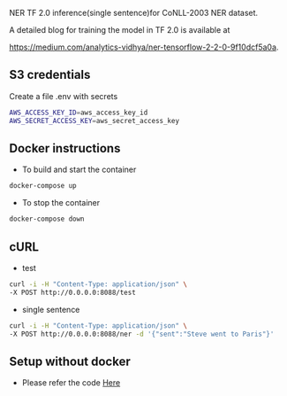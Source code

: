 
NER TF 2.0 inference(single sentence)for CoNLL-2003 NER dataset. 

A detailed blog for training the model in TF 2.0 is available at

https://medium.com/analytics-vidhya/ner-tensorflow-2-2-0-9f10dcf5a0a. 

## S3 credentials
Create a file .env with secrets
``` bash
AWS_ACCESS_KEY_ID=aws_access_key_id
AWS_SECRET_ACCESS_KEY=aws_secret_access_key
```
## Docker instructions
- To build and start the container

```bash
docker-compose up
```

- To stop the container

```bash
docker-compose down
```

## cURL 
- test 

```bash 
curl -i -H "Content-Type: application/json" \
-X POST http://0.0.0.0:8088/test
```
- single sentence 

```bash 
curl -i -H "Content-Type: application/json" \
-X POST http://0.0.0.0:8088/ner -d '{"sent":"Steve went to Paris"}'
```

## Setup without docker 
- Please refer the code [Here](https://github.com/bhuvanakundumani/NER_tf_dvc_s3)

